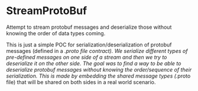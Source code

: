 # StreamProtoBuf
Attempt to stream protobuf messages and deserialize those without knowing the order of data types coming.

This is just a simple POC for serialization/deserialization of protobuf messages (defined in a *.proto file contract). 
We serialize different types of pre-defined messages on one side of a stream and then we try to deserialize it on the other side. 
The goal was to find a way to be able to deserialize protobuf messages without knowing the order/sequence of their serialization. This is made by embedding the shared message types (*.proto file) that will be shared on both sides in a real world scenario.
